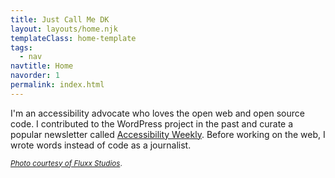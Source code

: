 ```yaml
---
title: Just Call Me DK
layout: layouts/home.njk
templateClass: home-template
tags:
  - nav
navtitle: Home
navorder: 1
permalink: index.html
---
```


I'm an accessibility advocate who loves the open web and open source code. I contributed to the WordPress project in the past and curate a popular newsletter called [Accessibility Weekly](https://a11yweekly.com/). Before working on the web, I wrote words instead of code as a journalist.

<small>[_Photo courtesy of Fluxx Studios_](https://www.flickr.com/gp/fluxxstudios/8a31AC).</small>

